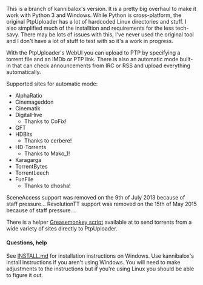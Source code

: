 This is a branch of kannibalox's version. It is a pretty big overhaul to make it work with Python 3 and Windows. While Python is cross-platform, the original PtpUploader has a lot of hardcoded Linux directories and stuff. I also simplified much of the installtion and requirements for the less tech-savy. There may be lots of issues with this, I've never used the original tool and I don't have a lot of stuff to test with so it's a work in progress.

With the PtpUploader's WebUI you can upload to PTP by specifying a torrent file and an IMDb or PTP link.
There is also an automatic mode built-in that can check announcements from IRC or RSS and upload everything automatically.

Supported sites for automatic mode:
* AlphaRatio
* Cinemageddon
* Cinematik
* DigitalHive
	* Thanks to CoFix!
* GFT
* HDBits
	* Thanks to cerbere!
* HD-Torrents
	* Thanks to Mako_1!
*  Karagarga
* TorrentBytes
* TorrentLeech
* FunFile
	* Thanks to dhosha!

SceneAccess support was removed on the 9th of July 2013 because of staff pressure...
RevolutionTT support was removed on the 15th of May 2015 because of staff pressure...

There is a helper [Greasemonkey script](https://raw.githubusercontent.com/TnS-hun/PtpUploader/master/PtpUploaderTorrentSender.user.js) available at to send torrents from a wide variety of sites directly to PtpUploader.

#### Questions, help

See [INSTALL.md](INSTALL.md) for installation instructions on Windows. Use kannibalox's install instructions if you aren't using Windows. You will need to make adjustments to the instructions but if you're using Linux you should be able to figure it out. 